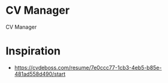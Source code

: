 # CV Manager
CV Manager


# Inspiration
- https://cvdeboss.com/resume/7e0ccc77-1cb3-4eb5-b85e-481ad558d490/start
